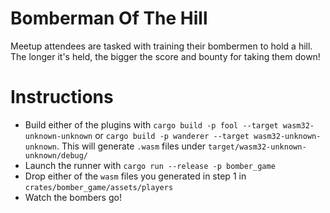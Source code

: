 # Bomberman Of The Hill

Meetup attendees are tasked with training their bombermen to hold a hill. The
longer it's held, the bigger the score and bounty for taking them down!

# Instructions

* Build either of the plugins with `cargo build -p fool --target
  wasm32-unknown-unknown` or `cargo build -p wanderer --target
  wasm32-unknown-unknown`. This will generate `.wasm` files under
  `target/wasm32-unknown-unknown/debug/`
* Launch the runner with `cargo run --release -p bomber_game`
* Drop either of the `wasm` files you generated in step 1 in
  `crates/bomber_game/assets/players`
* Watch the bombers go!
